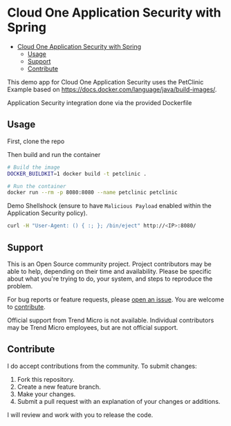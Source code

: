 # Cloud One Application Security with Spring

- [Cloud One Application Security with Spring](#cloud-one-application-security-with-spring)
  - [Usage](#usage)
  - [Support](#support)
  - [Contribute](#contribute)

This demo app for Cloud One Application Security uses the PetClinic Example based on <https://docs.docker.com/language/java/build-images/>.

Application Security integration done via the provided Dockerfile

## Usage

First, clone the repo

Then build and run the container

```sh
# Build the image
DOCKER_BUILDKIT=1 docker build -t petclinic .

# Run the container
docker run --rm -p 8080:8080 --name petclinic petclinic
```

Demo Shellshock (ensure to have `Malicious Payload` enabled within the Application Security policy).

```sh
curl -H "User-Agent: () { :; }; /bin/eject" http://<IP>:8080/
```

## Support

This is an Open Source community project. Project contributors may be able to help, depending on their time and availability. Please be specific about what you're trying to do, your system, and steps to reproduce the problem.

For bug reports or feature requests, please [open an issue](../../issues). You are welcome to [contribute](#contribute).

Official support from Trend Micro is not available. Individual contributors may be Trend Micro employees, but are not official support.

## Contribute

I do accept contributions from the community. To submit changes:

1. Fork this repository.
1. Create a new feature branch.
1. Make your changes.
1. Submit a pull request with an explanation of your changes or additions.

I will review and work with you to release the code.
